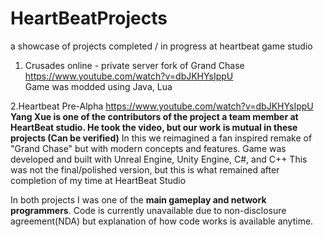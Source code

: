 # HeartBeatProjects
a showcase of projects completed / in progress at heartbeat game studio

1. Crusades online - private server fork of Grand Chase <br/>
https://www.youtube.com/watch?v=dbJKHYsIppU<br/>
Game was modded using Java, Lua 


2.Heartbeat Pre-Alpha
https://www.youtube.com/watch?v=dbJKHYsIppU<br/>
**Yang Xue is one of the contributors of the project a team member at HeartBeat studio. He took the video, 
but our work is mutual in these projects (Can be verified)**
In this we reimagined a fan inspired remake of "Grand Chase" but with modern concepts and features. 
Game was developed and built with Unreal Engine, Unity Engine, C#, and C++
This was not the final/polished version, but this is what remained after completion of my time at HeartBeat Studio

In both projects I was one of the **main gameplay and network programmers**. 
Code is currently unavailable due to non-disclosure agreement(NDA) but explanation of how code works is available anytime.
